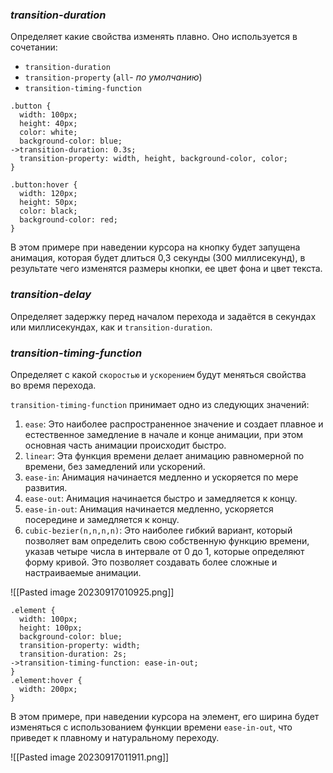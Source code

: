 ### *transition-duration*

Определяет какие свойства изменять плавно.
Оно используется в сочетании:
- `transition-duration`
- `transition-property` (`all`-  _по умолчанию_)
- `transition-timing-function` 

```
.button {
  width: 100px;
  height: 40px;
  color: white;
  background-color: blue;
->transition-duration: 0.3s;
  transition-property: width, height, background-color, color;
}

.button:hover {
  width: 120px;
  height: 50px;
  color: black;
  background-color: red;
}
```

В этом примере при наведении курсора на кнопку будет запущена анимация, которая будет длиться 0,3 секунды (300 миллисекунд), в результате чего изменятся размеры кнопки, ее цвет фона и цвет текста.

### *transition-delay*

Определяет задержку перед началом перехода и задаётся в секундах или миллисекундах, как и `transition-duration`.

### *transition-timing-function*

Определяет с какой `скоростью` и `ускорением` будут меняться свойства во время перехода.

`transition-timing-function` принимает одно из следующих значений:

1. `ease`: Это наиболее распространенное значение и создает плавное и естественное замедление в начале и конце анимации, при этом основная часть анимации происходит быстро.
2. `linear`: Эта функция времени делает анимацию равномерной по времени, без замедлений или ускорений.
3. `ease-in`: Анимация начинается медленно и ускоряется по мере развития.
4. `ease-out`: Анимация начинается быстро и замедляется к концу.
5. `ease-in-out`: Анимация начинается медленно, ускоряется посередине и замедляется к концу.
6. `cubic-bezier(n,n,n,n)`: Это наиболее гибкий вариант, который позволяет вам определить свою собственную функцию времени, указав четыре числа в интервале от 0 до 1, которые определяют форму кривой. Это позволяет создавать более сложные и настраиваемые анимации.

![[Pasted image 20230917010925.png]]

```
.element {
  width: 100px;
  height: 100px;
  background-color: blue;
  transition-property: width;
  transition-duration: 2s;
->transition-timing-function: ease-in-out;
}
.element:hover {
  width: 200px;
}
```

В этом примере, при наведении курсора на элемент, его ширина будет изменяться с использованием функции времени `ease-in-out`, что приведет к плавному и натуральному переходу.

![[Pasted image 20230917011911.png]]

	